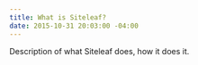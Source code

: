 ```yaml
---
title: What is Siteleaf?
date: 2015-10-31 20:03:00 -04:00
---
```


Description of what Siteleaf does, how it does it.